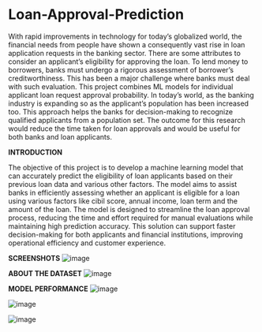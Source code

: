 # Loan-Approval-Prediction

With rapid improvements in technology for today’s globalized world, the financial needs from people 
have shown a consequently vast rise in loan application requests in the banking sector. There are some 
attributes to consider an applicant’s eligibility for approving the loan. To lend money to borrowers, 
banks must undergo a rigorous assessment of borrower’s creditworthiness. This has been a major 
challenge where banks must deal with such evaluation. This project combines ML models for 
individual applicant loan request approval probability. In today’s world, as the banking industry is 
expanding so as the applicant’s population has been increased too. This approach helps the banks for 
decision-making to recognize qualified applicants from a population set. The outcome for this research 
would reduce the time taken for loan approvals and would be useful for both banks and loan applicants. 


**INTRODUCTION**

The objective of this project is to develop a machine learning model that can accurately predict the 
eligibility of loan applicants based on their previous loan data and various other factors. The model 
aims to assist banks in efficiently assessing whether an applicant is eligible for a loan using various 
factors like cibil score, annual income, loan term and the amount of the loan. The model is designed to 
streamline the loan approval process, reducing the time and effort required for manual evaluations 
while maintaining high prediction accuracy. This solution can support faster decision-making for both 
applicants and financial institutions, improving operational efficiency and customer experience. 

**SCREENSHOTS**
![image](https://github.com/user-attachments/assets/38232ff6-1535-48ce-a2e6-0e199fffbb91)

**ABOUT THE DATASET**
![image](https://github.com/user-attachments/assets/3c0c48d3-eb58-4edf-835b-0d5fec0af3a0)

**MODEL PERFORMANCE**
![image](https://github.com/user-attachments/assets/4dde3ada-46a5-4d97-99f9-ae02794b0945)

![image](https://github.com/user-attachments/assets/6224fd6d-c2e1-4209-9ed7-b4cc1a3325d6)

![image](https://github.com/user-attachments/assets/69055a0b-8285-4c87-8026-e9e10fa46d70)





